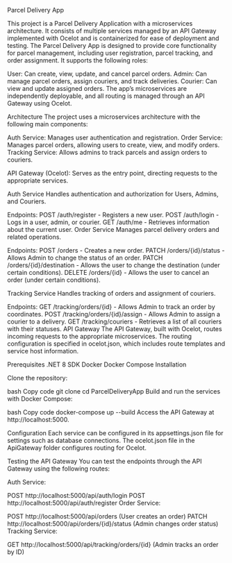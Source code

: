 Parcel Delivery App

This project is a Parcel Delivery Application with a microservices architecture. It consists of multiple services managed by an API Gateway implemented with Ocelot and is containerized for ease of deployment and testing.
The Parcel Delivery App is designed to provide core functionality for parcel management, including user registration, parcel tracking, and order assignment. It supports the following roles:

User: Can create, view, update, and cancel parcel orders.
Admin: Can manage parcel orders, assign couriers, and track deliveries.
Courier: Can view and update assigned orders.
The app’s microservices are independently deployable, and all routing is managed through an API Gateway using Ocelot.

Architecture
The project uses a microservices architecture with the following main components:

Auth Service: Manages user authentication and registration.
Order Service: Manages parcel orders, allowing users to create, view, and modify orders.
Tracking Service: Allows admins to track parcels and assign orders to couriers.

API Gateway (Ocelot): Serves as the entry point, directing requests to the appropriate services.

Auth Service
Handles authentication and authorization for Users, Admins, and Couriers.

Endpoints:
POST /auth/register - Registers a new user.
POST /auth/login - Logs in a user, admin, or courier.
GET /auth/me - Retrieves information about the current user.
Order Service
Manages parcel delivery orders and related operations.

Endpoints:
POST /orders - Creates a new order.
PATCH /orders/{id}/status - Allows Admin to change the status of an order.
PATCH /orders/{id}/destination - Allows the user to change the destination (under certain conditions).
DELETE /orders/{id} - Allows the user to cancel an order (under certain conditions).

Tracking Service
Handles tracking of orders and assignment of couriers.

Endpoints:
GET /tracking/orders/{id} - Allows Admin to track an order by coordinates.
POST /tracking/orders/{id}/assign - Allows Admin to assign a courier to a delivery.
GET /tracking/couriers - Retrieves a list of all couriers with their statuses.
API Gateway
The API Gateway, built with Ocelot, routes incoming requests to the appropriate microservices. The routing configuration is specified in ocelot.json, which includes route templates and service host information.


Prerequisites
.NET 8 SDK
Docker
Docker Compose
Installation

Clone the repository:

bash
Copy code
git clone 
cd ParcelDeliveryApp
Build and run the services with Docker Compose:

bash
Copy code
docker-compose up --build
Access the API Gateway at http://localhost:5000.

Configuration
Each service can be configured in its appsettings.json file for settings such as database connections. The ocelot.json file in the ApiGateway folder configures routing for Ocelot.

Testing the API Gateway
You can test the endpoints through the API Gateway using the following routes:

Auth Service:

POST http://localhost:5000/api/auth/login
POST http://localhost:5000/api/auth/register
Order Service:

POST http://localhost:5000/api/orders (User creates an order)
PATCH http://localhost:5000/api/orders/{id}/status (Admin changes order status)
Tracking Service:

GET http://localhost:5000/api/tracking/orders/{id} (Admin tracks an order by ID)
